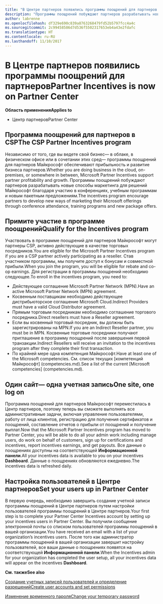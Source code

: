 ```yaml
---
title: "В Центре партнеров появились программы поощрений для партнеров | Центр партнеров"
description: "Программы поощрений побуждают партнеров разрабатывать новые методы маркетинга, предлагать обучение и многое другое"
author: labrenne
ms.openlocfilehash: df329e690c839a8763268479fd52b5797fcc4a4c
ms.sourcegitcommit: 2c99458586d7d536f5502317653eb4a43e2fdafc
ms.translationtype: HT
ms.contentlocale: ru-RU
ms.lasthandoff: 11/10/2017
---
```

# <a name="partner-incentives-is-now-on-partner-center"></a><span data-ttu-id="b9607-103">В Центре партнеров появились программы поощрений для партнеров</span><span class="sxs-lookup"><span data-stu-id="b9607-103">Partner Incentives is now on Partner Center</span></span> 

**<span data-ttu-id="b9607-104">Область применения</span><span class="sxs-lookup"><span data-stu-id="b9607-104">Applies to</span></span>**

-  <span data-ttu-id="b9607-105">Центр партнеров</span><span class="sxs-lookup"><span data-stu-id="b9607-105">Partner Center</span></span>

## <a name="the-csp-partner-incentives-program"></a><span data-ttu-id="b9607-106">Программа поощрений для партнеров в CSP</span><span class="sxs-lookup"><span data-stu-id="b9607-106">The CSP Partner Incentives program</span></span>

<span data-ttu-id="b9607-107">Независимо от того, где вы ведете свой бизнес— в облаке, в физическом офисе или в сочетании этих сред— программы поощрений для партнеров Майкрософт обеспечивают прибыльность и развитие бизнеса партнеров.</span><span class="sxs-lookup"><span data-stu-id="b9607-107">Whether you are doing business in the cloud, on-premises, or somewhere in between, Microsoft Partner Incentives support partner profitability and growth.</span></span> <span data-ttu-id="b9607-108">Программы поощрений побуждают партнеров разрабатывать новые способы маркетинга для решений Майкрософт благодаря участию в конференциях, учебным программам и новым пакетным предложениям.</span><span class="sxs-lookup"><span data-stu-id="b9607-108">The incentives program encourage partners to develop new ways of marketing their Microsoft offerings through conference attendance, training programs and new package offers.</span></span> 

## <a name="qualify-for-the-incentives-program"></a><span data-ttu-id="b9607-109">Примите участие в программе поощрений</span><span class="sxs-lookup"><span data-stu-id="b9607-109">Qualify for the Incentives program</span></span>

<span data-ttu-id="b9607-110">Участвовать в программе поощрений для партнеров Майкрософт могут партнеры CSP, активно действующие в качестве торговых посредников.</span><span class="sxs-lookup"><span data-stu-id="b9607-110">You are eligible for the Microsoft Partner Incentives program if you are a CSP partner actively participating as a reseller.</span></span>
<span data-ttu-id="b9607-111">Став участником программы, мы получите доступ к бонусам и совместной прибыли.</span><span class="sxs-lookup"><span data-stu-id="b9607-111">When you join the program, you will be eligible for rebate and co-op earnings.</span></span> <span data-ttu-id="b9607-112">Для регистрации в программы поощрений необходимо следующее.</span><span class="sxs-lookup"><span data-stu-id="b9607-112">To enroll in the incentives program, you need to:</span></span> 
-   <span data-ttu-id="b9607-113">Действующее соглашение Microsoft Partner Network (MPN).</span><span class="sxs-lookup"><span data-stu-id="b9607-113">Have an active Microsoft Partner Network (MPN) agreement.</span></span>  
-   <span data-ttu-id="b9607-114">Косвенным поставщикам необходимо действующее дистрибьюторское соглашение Microsoft Cloud.</span><span class="sxs-lookup"><span data-stu-id="b9607-114">Indirect Providers must have a valid Cloud Distributor agreement.</span></span>
-   <span data-ttu-id="b9607-115">Прямым торговым посредникам необходимо соглашение торгового посредника.</span><span class="sxs-lookup"><span data-stu-id="b9607-115">Direct resellers must have a Reseller agreement.</span></span>
-   <span data-ttu-id="b9607-116">Если вы косвенный торговый посредник, вы должны быть зарегистрированы на MPN.</span><span class="sxs-lookup"><span data-stu-id="b9607-116">If you are an Indirect Reseller partner, you must be in MPN.</span></span> <span data-ttu-id="b9607-117">Косвенные торговые посредники получают приглашение в программу поощрений после завершения первой транзакции.</span><span class="sxs-lookup"><span data-stu-id="b9607-117">Indirect Resellers will receive an invitation to the incentives program after they complete their first transaction.</span></span> 
-   <span data-ttu-id="b9607-118">По крайней мере одна компетенция Майкрософт.</span><span class="sxs-lookup"><span data-stu-id="b9607-118">Have at least one of the Microsoft competencies.</span></span> <span data-ttu-id="b9607-119">См. список текущих [компетенций Майкрософт] (competencies.md).</span><span class="sxs-lookup"><span data-stu-id="b9607-119">See a list of the current [Microsoft competencies] (competencies.md).</span></span>

## <a name="one-site-one-log-on"></a><span data-ttu-id="b9607-120">Один сайт— одна учетная запись</span><span class="sxs-lookup"><span data-stu-id="b9607-120">One site, one log on</span></span>

<span data-ttu-id="b9607-121">Программа поощрений для партнеров Майкрософт переместилась в Центр партнеров, поэтому теперь вы сможете выполнять все административные задачи, включая управление пользователями, работу от лица клиентов, регистрацию для получения сертификатов и поощрений, составление отчетов о прибыли от поощрений и получение выплат.</span><span class="sxs-lookup"><span data-stu-id="b9607-121">Now that the Microsoft Partner Incentives program has moved to Partner Center, you will be able to do all your admin work including manage users, do work on behalf of customers, sign up for certifications and incentives, report incentives earnings, and get payouts.</span></span> <span data-ttu-id="b9607-122">Все данные о поощрениях доступны на соответствующей **Информационной панели**.</span><span class="sxs-lookup"><span data-stu-id="b9607-122">All your incentives data is available to you on your incentives **Dashboard**.</span></span> <span data-ttu-id="b9607-123">Данные о поощрениях обновляются ежедневно.</span><span class="sxs-lookup"><span data-stu-id="b9607-123">The incentives data is refreshed daily.</span></span>
 
## <a name="set-your-users-up-in-partner-center"></a><span data-ttu-id="b9607-124">Настройка пользователей в Центре партнеров</span><span class="sxs-lookup"><span data-stu-id="b9607-124">Set your users up in Partner Center</span></span>
 
<span data-ttu-id="b9607-125">В первую очередь, необходимо завершить создание учетной записи программы поощрений в Центре партнеров путем настройки пользователей программы поощрений в Центре партнеров.</span><span class="sxs-lookup"><span data-stu-id="b9607-125">Your first step is to complete your Partner Center Incentives account by setting up your incentives users in Partner Center.</span></span> <span data-ttu-id="b9607-126">Вы получили сообщение электронной почты со списком пользователей программы поощрений в вашей организации.</span><span class="sxs-lookup"><span data-stu-id="b9607-126">You have received an email with a list of your organization’s incentives users.</span></span> <span data-ttu-id="b9607-127">После того как администратор программы поощрений в вашей организации завершит настройку пользователей, все ваши данные о поощрениях появятся на соответствующей **Информационной панели**.</span><span class="sxs-lookup"><span data-stu-id="b9607-127">When the Incentives admin for your organization has completed the user setup, all your incentives data will appear on the incentives **Dashboard**.</span></span>

**<span data-ttu-id="b9607-128">См. также</span><span class="sxs-lookup"><span data-stu-id="b9607-128">See also</span></span>**

[<span data-ttu-id="b9607-129">Создание учетных записей пользователей и определение разрешений</span><span class="sxs-lookup"><span data-stu-id="b9607-129">Create user accounts and set permissions</span></span>](create-user-accounts-and-set-permissions.md)

[<span data-ttu-id="b9607-130">Изменение временного пароля</span><span class="sxs-lookup"><span data-stu-id="b9607-130">Change your temporary password</span></span>](change-your-temporary-password.md)

